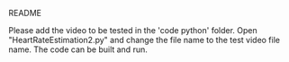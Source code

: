 README

Please add the video to be tested in the 'code python' folder.
Open "HeartRateEstimation2.py" and change the file name to the test video file name.
The code can be built and run.
